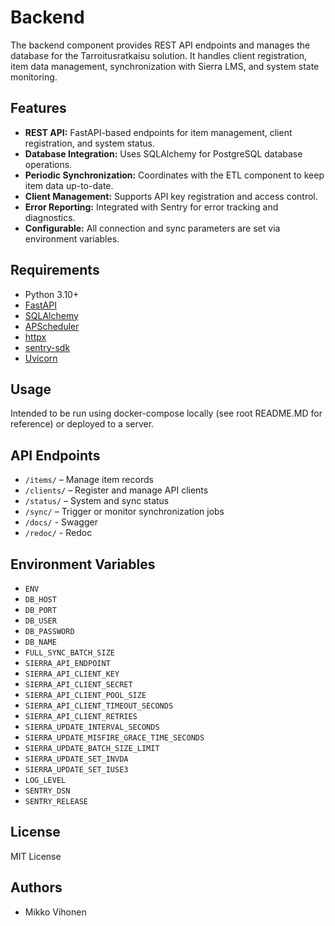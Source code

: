# Backend

The backend component provides REST API endpoints and manages the database for the Tarroitusratkaisu solution. It handles client registration, item data management, synchronization with Sierra LMS, and system state monitoring.

## Features

- **REST API:** FastAPI-based endpoints for item management, client registration, and system status.
- **Database Integration:** Uses SQLAlchemy for PostgreSQL database operations.
- **Periodic Synchronization:** Coordinates with the ETL component to keep item data up-to-date.
- **Client Management:** Supports API key registration and access control.
- **Error Reporting:** Integrated with Sentry for error tracking and diagnostics.
- **Configurable:** All connection and sync parameters are set via environment variables.

## Requirements

- Python 3.10+
- [FastAPI](https://fastapi.tiangolo.com/)
- [SQLAlchemy](https://www.sqlalchemy.org/)
- [APScheduler](https://apscheduler.readthedocs.io/)
- [httpx](https://www.python-httpx.org/)
- [sentry-sdk](https://pypi.org/project/sentry-sdk/)
- [Uvicorn](https://www.uvicorn.org/)

## Usage

Intended to be run using docker-compose locally (see root README.MD for reference) or deployed to a server.

## API Endpoints

- `/items/` – Manage item records
- `/clients/` – Register and manage API clients
- `/status/` – System and sync status
- `/sync/` – Trigger or monitor synchronization jobs
- `/docs/` - Swagger
- `/redoc/` - Redoc

## Environment Variables

- `ENV`
- `DB_HOST`
- `DB_PORT`
- `DB_USER`
- `DB_PASSWORD`
- `DB_NAME`
- `FULL_SYNC_BATCH_SIZE`
- `SIERRA_API_ENDPOINT`
- `SIERRA_API_CLIENT_KEY`
- `SIERRA_API_CLIENT_SECRET`
- `SIERRA_API_CLIENT_POOL_SIZE`
- `SIERRA_API_CLIENT_TIMEOUT_SECONDS`
- `SIERRA_API_CLIENT_RETRIES`
- `SIERRA_UPDATE_INTERVAL_SECONDS`
- `SIERRA_UPDATE_MISFIRE_GRACE_TIME_SECONDS`
- `SIERRA_UPDATE_BATCH_SIZE_LIMIT`
- `SIERRA_UPDATE_SET_INVDA`
- `SIERRA_UPDATE_SET_IUSE3`
- `LOG_LEVEL`
- `SENTRY_DSN`
- `SENTRY_RELEASE`

## License

MIT License

## Authors

- Mikko Vihonen

